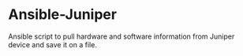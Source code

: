 # Ansible-Juniper
Ansible script to pull hardware and software information from Juniper device and save it on a file.
